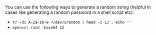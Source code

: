 You can use the following ways to generate a random string (helpful in cases like generating a random password in a shell script etc):

- `tr -dc A-Za-z0-9 </dev/urandom | head -c 13 ; echo ''`
- `openssl rand -base64 12`
